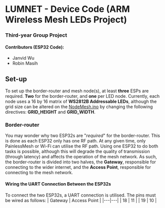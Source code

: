 # LUMNET - Device Code (ARM Wireless Mesh LEDs Project)
### Third-year Group Project
#### Contributors (ESP32 Code):
- Janvid Wu
- Robin Masih

## Set-up
To set up the border-router and mesh node(s), at least **three** ESPs are required. **Two** for the border-router, and **one** per LED node. Currently, each node uses a 16 by 16 matrix of **WS2812B Addressable LEDs**, although the grid size can be altered on the [NodeMesh.ino](NodeMesh/NodeMesh.ino) by changing the following directives: **GRID_HEIGHT** and **GRID_WIDTH**.

### Border-router
You may wonder why two ESP32s are "*required*" for the border-router. This is done as each ESP32 only has one RF path. At any given time, only PainlessMesh or Wi-Fi can utilise the RF path. Using one ESP32 to do both tasks is possible, although this will degrade the quality of transmission (through latency) and affects the operation of the mesh network. As such, the border-router is divided into two halves, the **Gateway**, responsible for connecting to the wider internet, and the **Access Point**, responsible for connecting to the mesh network.

#### Wiring the UART Connection Between the ESP32s
To connect the two ESP32s, a UART connection is utilised. The pins must be wired as follows:
| Gateway | Access Point |
|---|---|
| 18 | 11 |
| 19 | 10 |


